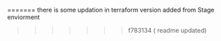 
=======
 there is some updation in terraform version added from Stage enviorment 
>>>>>>> f783134 ( readme updated)
